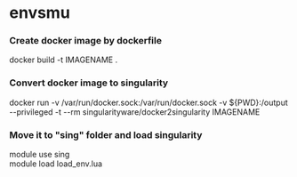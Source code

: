 # envsmu
### Create docker image by dockerfile  
docker build -t IMAGENAME .  
### Convert docker image to singularity
docker run -v /var/run/docker.sock:/var/run/docker.sock -v ${PWD}:/output --privileged -t --rm singularityware/docker2singularity IMAGENAME  
### Move it to "sing" folder and load singularity
module use sing  
module load load_env.lua
